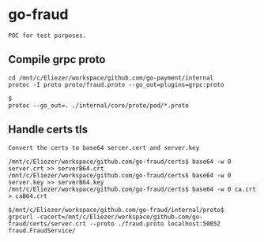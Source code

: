 # go-fraud

    POC for test purposes.

## Compile grpc proto

    cd /mnt/c/Eliezer/workspace/github.com/go-payment/internal
    protoc -I proto proto/fraud.proto --go_out=plugins=grpc:proto

    $
    protoc --go_out=. ./internal/core/proto/pod/*.proto

## Handle certs tls

    Convert the certs to base64 sercer.cert and server.key

    /mnt/c/Eliezer/workspace/github.com/go-fraud/certs$ base64 -w 0 server.crt >> serverB64.crt
    /mnt/c/Eliezer/workspace/github.com/go-fraud/certs$ base64 -w 0 server.key >> serverB64.key
    /mnt/c/Eliezer/workspace/github.com/go-fraud/certs$ base64 -w 0 ca.crt > caB64.crt

    $/mnt/c/Eliezer/workspace/github.com/go-fraud/internal/proto$
    grpcurl -cacert=/mnt/c/Eliezer/workspace/github.com/go-fraud/certs/server.crt --proto ./fraud.proto localhost:50052 fraud.FraudService/
    
    